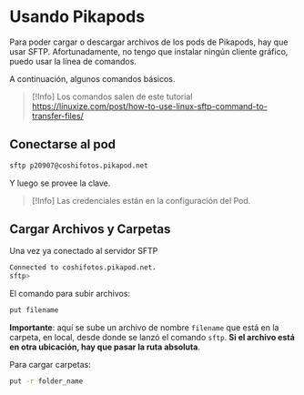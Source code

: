# Usando Pikapods

Para poder cargar o descargar archivos de los pods de Pikapods, hay que usar SFTP. Afortunadamente, no tengo que instalar ningún cliente gráfico, puedo usar la línea de comandos.

A continuación, algunos comandos básicos.

> [!Info]
> Los comandos salen de este tutorial https://linuxize.com/post/how-to-use-linux-sftp-command-to-transfer-files/

## Conectarse al pod

```bash
sftp p20907@coshifotos.pikapod.net
```

Y luego se provee la clave.

> [!Info]
> Las credenciales están en la configuración del Pod.

## Cargar Archivos y Carpetas

Una vez ya conectado al servidor SFTP

```bash
Connected to coshifotos.pikapod.net.
sftp>
```

El comando para subir archivos:
```bash
put filename
```

**Importante**: aquí se sube un archivo de nombre `filename` que está en la carpeta, en local, desde donde se lanzó el comando `sftp`. **Si el archivo está en otra ubicación, hay que pasar la ruta absoluta**.

Para cargar carpetas:
```bash
put -r folder_name
```